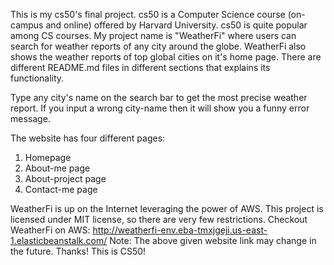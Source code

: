 This is my cs50's final project. cs50 is a Computer Science course (on-campus and online) offered by Harvard University. cs50 is quite popular among CS courses. My project name is "WeatherFi" where users can search for weather reports of any city around the globe. WeatherFi also shows the weather reports of top global cities on it's home page. There are different README.md files in different sections that explains its functionality.

Type any city's name on the search bar to get the most precise weather report.
If you input a wrong city-name then it will show you a funny error message.

The website has four different pages:

1. Homepage
2. About-me page
3. About-project page
4. Contact-me page

WeatherFi is up on the Internet leveraging the power of AWS.
This project is licensed under MIT license, so there are very few restrictions.
Checkout WeatherFi on AWS: http://weatherfi-env.eba-tmxjgeji.us-east-1.elasticbeanstalk.com/
Note: The above given website link may change in the future.
Thanks! This is CS50!
